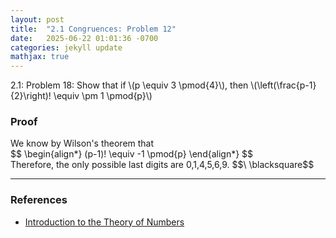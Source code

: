 ```yaml
---
layout: post
title:  "2.1 Congruences: Problem 12"
date:   2025-06-22 01:01:36 -0700
categories: jekyll update
mathjax: true
---
```

<div class="stmt">
2.1: Problem 18: Show that if \(p \equiv 3 \pmod{4}\), then \(\left(\frac{p-1}{2}\right)! \equiv \pm 1 \pmod{p}\)
</div>
<!------------------------------------------------------------------------------------>
<h3>Proof</h3>
We know by Wilson's theorem that
<div>
$$
\begin{align*}
(p-1)! \equiv -1 \pmod{p}
\end{align*}
$$
</div>
Therefore, the only possible last digits are 0,1,4,5,6,9. $$\ \blacksquare$$

<!-------------------------------------------------------------------------->
<hr>
<h3>References</h3>
<ul>
<li><a href="https://www.amazon.com/Introduction-Theory-Numbers-Ivan-Niven/dp/0471625469/ref=sr_1_4?crid=2W6RIXK8XKML&dib=eyJ2IjoiMSJ9.4JJX3TjBVssutHObQ6I0JtqeibjE9cdXnvtKb0Pw35sI7nhhCkgDO9V30G9AK93sxOPA9cqJo6oTGbFBW_0XDHlchsMPpntttefDbagYjacM_JsYhJ2OsZfv6AZW7HvHtwvDJLTV9MdlHtcp-Ty3YHGG-SVFN7BkikWdb9V08Bgfc5-qI1PehEyQSC0Q3YgVUjySbeVdj-oMXItNKnmWxTT7gCjXx2REQNat96u4Jwo.zt7TCHwHnbVL91a7UdCCl57bjglwuJ4UAOW-gnC003w&dib_tag=se&keywords=introduction+to+the+theory+of+numbers&qid=1749952397&sprefix=introduction+to+the+theory+of+number%2Caps%2C173&sr=8-4">Introduction to the Theory of Numbers</a></li>
</ul>






















